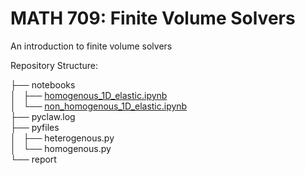 # MATH 709: Finite Volume Solvers
An introduction to finite volume solvers

Repository Structure:

├── notebooks  
│   ├── [homogenous_1D_elastic.ipynb](https://nbviewer.jupyter.org/github/andrewdnolan/MATH-709-Final-Project/blob/master/notebooks/homogenous_1D_elastic.ipynb)  
│   └── [non_homogenous_1D_elastic.ipynb](https://nbviewer.jupyter.org/github/andrewdnolan/MATH-709-Final-Project/blob/master/notebooks/non_homogenous_1D_elastic.ipynb)  
├── pyclaw.log  
├── pyfiles  
│   ├── heterogenous.py  
│   └── homogenous.py  
└── report  
